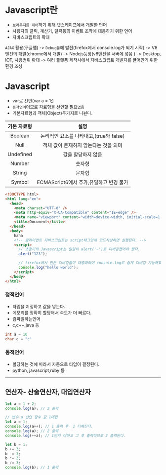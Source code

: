 # Javascript란

- `브라우저를 제어`하기 위해 넷스케이프에서 개발한 언어
- 사용자의 클릭, 계산기, 달력등의 이벤트 조작에 대응하기 위한 언어
- 자바스크립트의 확대

`AJAX` 활용(구글맵) -> `Debug툴`에 발전(firefox에서 console.log가 되기 시작) -> V8엔진의 개발(chrome에서 개발) -> Nodejs등장(v8엔진을 서버에 넣음.) -> Desktop, IOT, 사용범위 확대 -> 여러 플랫폼 제작사에서 자바스크립트 개발자를 끌어안기 위한 환경 조성

# Javascript

- var로 선언(var a = 1;)
- `동적언어`이므로 자료형을 선언할 필요`없음`
- 기본자료형과 객체(Object)두가지로 나뉜다.

| 기본 자료형 |                  설명                   |
| :---------: | :-------------------------------------: |
|   Boolean   | 논리적인 요소를 나타내고,(true와 false) |
|    Null     |  객체 값이 존재하지 않는다는 것을 의미  |
|  Undefined  |           값을 할당하지 않음            |
|   Number    |                 숫자형                  |
|   String    |                 문자형                  |
|   Symbol    | ECMAScript6에서 추가,유일하고 변경 불가 |

```html
<!DOCTYPE html>
<html lang="en">
  <head>
    <meta charset="UTF-8" />
    <meta http-equiv="X-UA-Compatible" content="IE=edge" />
    <meta name="viewport" content="width=device-width, initial-scale=1.0" />
    <title>Document</title>
  </head>
  <body>
    haha
    <!-- 클라이언트 자바스크립트는 script태그안에 코드작성하면 실행된다. -->
    <script>
      // 초창기의 Javascript는 일일이 alert('~')로 디버깅했어야 했다.
      alert("123");

      // firefox에서 만든 디버깅툴이 대중화되어 console.log로 쉽게 디버깅 가능해졌다.
      console.log("hello world");
    </script>
  </body>
</html>
```

### 정적언어

- 타입을 지정하고 값을 넣는다.
- 메모리를 정확히 할당해서 속도가 더 빠르다.
- 컴파일하는언어
- c,c++,java 등

```c
int a = 10
char c = "c"
```

### 동적언어

- 할당하는 것에 따라서 자동으로 타입이 결정된다.
- python, javascript,ruby 등

---

## 연산자- 산술연산자, 대입연산자

```js
let a = 1 + 2;
console.log(a); // 3 출력
```

```js
// 변수 a 선언 정수 값 1대입
let a = 1;
console.log(a++); // 1 출력 후  1 더해진다.
console.log(a); // 2 출력
console.log(++a); // 1먼저 더하고 그 후 출력하므로 3 출력된다.

let b = 1;
b += 3;
b -= 3;
b *= 3;
b /= 3;
console.log(b); // 1 출력
```
